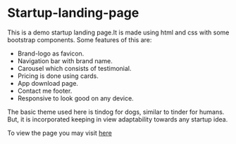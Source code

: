 # Startup-landing-page
This is a demo startup landing page.It is made using html and css with some bootstrap components.
Some features of this are:
* Brand-logo as favicon.
* Navigation bar with brand name.
* Carousel which consists of testimonial.
* Pricing is done using cards.
* App download page.
* Contact me footer.
* Responsive to look good on any device.

The basic theme used here is tindog for dogs, similar to tinder for humans. But, it is incorporated keeping in view adaptability towards any startup idea.

To view the page you may visit [here](https://bhavesh0902.github.io/Startup-landing-page/)
